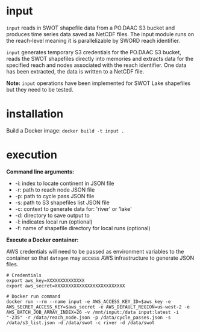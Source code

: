 # input

`input` reads in SWOT shapefile data from a PO.DAAC S3 bucket and produces time series data saved as NetCDF files. The input module runs on the reach-level meaning it is parallelizable by SWORD reach identifier.

`input` generates temporary S3 credentials for the PO.DAAC S3 bucket, reads the SWOT shapefiles directly into memories and extracts data for the specified reach and nodes associated with the reach identifier. One data has been extracted, the data is written to a NetCDF file.

**Note:** `input` operations have been implemented for SWOT Lake shapefiles but they need to be tested.

# installation

Build a Docker image: `docker build -t input .`

# execution

**Command line arguments:**
- -i: index to locate continent in JSON file
- -r: path to reach node JSON file
- -p: path to cycle pass JSON file
- -s: path to S3 shapefiles list JSON file
- -c: context to generate data for: 'river' or 'lake'
- -d: directory to save output to
- -l: indicates local run (optional)
- -f: name of shapefile directory for local runs (optional)

**Execute a Docker container:**

AWS credentials will need to be passed as environment variables to the container so that `datagen` may access AWS infrastructure to generate JSON files.

```
# Credentials
export aws_key=XXXXXXXXXXXXXX
export aws_secret=XXXXXXXXXXXXXXXXXXXXXXXXXX

# Docker run command
docker run --rm --name input -e AWS_ACCESS_KEY_ID=$aws_key -e AWS_SECRET_ACCESS_KEY=$aws_secret -e AWS_DEFAULT_REGION=us-west-2 -e AWS_BATCH_JOB_ARRAY_INDEX=26 -v /mnt/input:/data input:latest -i "-235" -r /data/reach_node.json -p /data/cycle_passes.json -s /data/s3_list.json -d /data/swot -c river -d /data/swot
```